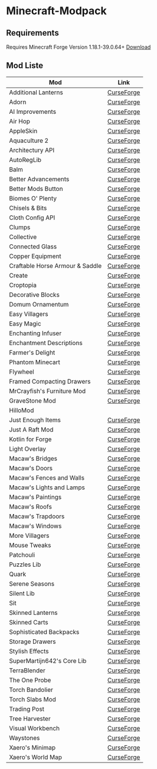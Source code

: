 # Minecraft-Modpack

## Requirements

Requires Minecraft Forge Version 1.18.1-39.0.64+ [Download](https://files.minecraftforge.net/net/minecraftforge/forge/index_1.18.1.html)

## Mod Liste

| Mod                             | Link                                                                                 |
| ------------------------------- | ------------------------------------------------------------------------------------ |
| Additional Lanterns             | [CurseForge](https://www.curseforge.com/minecraft/mc-mods/additional-lanterns)       |
| Adorn                           | [CurseForge](https://www.curseforge.com/minecraft/mc-mods/adorn-for-forge)           |
| AI Improvements                 | [CurseForge](https://www.curseforge.com/minecraft/mc-mods/ai-improvements)           |
| Air Hop                         | [CurseForge](https://www.curseforge.com/minecraft/mc-mods/air-hop)                   |
| AppleSkin                       | [CurseForge](https://www.curseforge.com/minecraft/mc-mods/appleskin)                 |
| Aquaculture 2                   | [CurseForge](https://www.curseforge.com/minecraft/mc-mods/aquaculture)               |
| Architectury API                | [CurseForge](https://www.curseforge.com/minecraft/mc-mods/architectury-forge)        |
| AutoRegLib                      | [CurseForge](https://www.curseforge.com/minecraft/mc-mods/autoreglib)                |
| Balm                            | [CurseForge](https://www.curseforge.com/minecraft/mc-mods/balm)                      |
| Better Advancements             | [CurseForge](https://www.curseforge.com/minecraft/mc-mods/better-advancements)       |
| Better Mods Button              | [CurseForge](https://www.curseforge.com/minecraft/mc-mods/better-mods-button)        |
| Biomes O' Plenty                | [CurseForge](https://www.curseforge.com/minecraft/mc-mods/biomes-o-plenty)           |
| Chisels & Bits                  | [CurseForge](https://www.curseforge.com/minecraft/mc-mods/chisels-bits)              |
| Cloth Config API                | [CurseForge](https://www.curseforge.com/minecraft/mc-mods/cloth-config-forge)        |
| Clumps                          | [CurseForge](https://www.curseforge.com/minecraft/mc-mods/clumps)                    |
| Collective                      | [CurseForge](https://www.curseforge.com/minecraft/mc-mods/collective)                |
| Connected Glass                 | [CurseForge](https://www.curseforge.com/minecraft/mc-mods/connected-glass)           |
| Copper Equipment                | [CurseForge](https://www.curseforge.com/minecraft/mc-mods/copper-equipment-forge)    |
| Craftable Horse Armour & Saddle | [CurseForge](https://www.curseforge.com/minecraft/mc-mods/cha-s)                     |
| Create                          | [CurseForge](https://www.curseforge.com/minecraft/mc-mods/create)                    |
| Croptopia                       | [CurseForge](https://www.curseforge.com/minecraft/mc-mods/croptopia-fabric)          |
| Decorative Blocks               | [CurseForge](https://www.curseforge.com/minecraft/mc-mods/decorative-blocks)         |
| Domum Ornamentum                | [CurseForge](https://www.curseforge.com/minecraft/mc-mods/domum-ornamentum)          |
| Easy Villagers                  | [CurseForge](https://www.curseforge.com/minecraft/mc-mods/easy-villagers)            |
| Easy Magic                      | [CurseForge](https://www.curseforge.com/minecraft/mc-mods/easy-magic)                |
| Enchanting Infuser              | [CurseForge](https://www.curseforge.com/minecraft/mc-mods/enchanting-infuser-forge)  |
| Enchantment Descriptions        | [CurseForge](https://www.curseforge.com/minecraft/mc-mods/enchantment-descriptions)  |
| Farmer's Delight                | [CurseForge](https://www.curseforge.com/minecraft/mc-mods/farmers-delight)           |
| Phantom Minecart                | [CurseForge](https://www.curseforge.com/minecraft/mc-mods/fix-my-minecart)           |
| Flywheel                        | [CurseForge](https://www.curseforge.com/minecraft/mc-mods/flywheel)                  |
| Framed Compacting Drawers       | [CurseForge](https://www.curseforge.com/minecraft/mc-mods/framed-compacting-drawers) |
| MrCrayfish's Furniture Mod      | [CurseForge](https://www.curseforge.com/minecraft/mc-mods/mrcrayfish-furniture-mod)  |
| GraveStone Mod                  | [CurseForge](https://www.curseforge.com/minecraft/mc-mods/gravestone-mod)            |
| HilloMod                        |                                                                                      |
| Just Enough Items               | [CurseForge](https://www.curseforge.com/minecraft/mc-mods/jei)                       |
| Just A Raft Mod                 | [CurseForge](https://www.curseforge.com/minecraft/mc-mods/just-a-raft-mod)           |
| Kotlin for Forge                | [CurseForge](https://www.curseforge.com/minecraft/mc-mods/kotlin-for-forge)          |
| Light Overlay                   | [CurseForge](https://www.curseforge.com/minecraft/mc-mods/light-overlay)             |
| Macaw's Bridges                 | [CurseForge](https://www.curseforge.com/minecraft/mc-mods/macaws-bridges)            |
| Macaw's Doors                   | [CurseForge](https://www.curseforge.com/minecraft/mc-mods/macaws-doors)              |
| Macaw's Fences and Walls        | [CurseForge](https://www.curseforge.com/minecraft/mc-mods/macaws-fences-and-walls)   |
| Macaw's Lights and Lamps        | [CurseForge](https://www.curseforge.com/minecraft/mc-mods/macaws-lights-and-lamps)   |
| Macaw's Paintings               | [CurseForge](https://www.curseforge.com/minecraft/mc-mods/macaws-paintings)          |
| Macaw's Roofs                   | [CurseForge](https://www.curseforge.com/minecraft/mc-mods/macaws-roofs)              |
| Macaw's Trapdoors               | [CurseForge](https://www.curseforge.com/minecraft/mc-mods/macaws-trapdoors)          |
| Macaw's Windows                 | [CurseForge](https://www.curseforge.com/minecraft/mc-mods/macaws-windows)            |
| More Villagers                  | [CurseForge](https://www.curseforge.com/minecraft/mc-mods/more-villagers)            |
| Mouse Tweaks                    | [CurseForge](https://www.curseforge.com/minecraft/mc-mods/mouse-tweaks)              |
| Patchouli                       | [CurseForge](https://www.curseforge.com/minecraft/mc-mods/patchouli)                 |
| Puzzles Lib                     | [CurseForge](https://www.curseforge.com/minecraft/mc-mods/puzzles-lib)               |
| Quark                           | [CurseForge](https://www.curseforge.com/minecraft/mc-mods/quark)                     |
| Serene Seasons                  | [CurseForge](https://www.curseforge.com/minecraft/mc-mods/serene-seasons)            |
| Silent Lib                      | [CurseForge](https://www.curseforge.com/minecraft/mc-mods/silent-lib)                |
| Sit                             | [CurseForge](https://www.curseforge.com/minecraft/mc-mods/sit)                       |
| Skinned Lanterns                | [CurseForge](https://www.curseforge.com/minecraft/mc-mods/skinned-lanterns)          |
| Skinned Carts                   | [CurseForge](https://www.curseforge.com/minecraft/mc-mods/skinned-carts)             |
| Sophisticated Backpacks         | [CurseForge](https://www.curseforge.com/minecraft/mc-mods/sophisticated-backpacks)   |
| Storage Drawers                 | [CurseForge](https://www.curseforge.com/minecraft/mc-mods/storage-drawers)           |
| Stylish Effects                 | [CurseForge](https://www.curseforge.com/minecraft/mc-mods/stylish-effects)           |
| SuperMartijn642's Core Lib      | [CurseForge](https://www.curseforge.com/minecraft/mc-mods/supermartijn642s-core-lib) |
| TerraBlender                    | [CurseForge](https://www.curseforge.com/minecraft/mc-mods/terrablender)              |
| The One Probe                   | [CurseForge](https://www.curseforge.com/minecraft/mc-mods/the-one-probe)             |
| Torch Bandolier                 | [CurseForge](https://www.curseforge.com/minecraft/mc-mods/torch-bandolier)           |
| Torch Slabs Mod                 | [CurseForge](https://www.curseforge.com/minecraft/mc-mods/torchslabs-mod)            |
| Trading Post                    | [CurseForge](https://www.curseforge.com/minecraft/mc-mods/trading-post)              |
| Tree Harvester                  | [CurseForge](https://www.curseforge.com/minecraft/mc-mods/tree-harvester)            |
| Visual Workbench                | [CurseForge](https://www.curseforge.com/minecraft/mc-mods/visual-workbench)          |
| Waystones                       | [CurseForge](https://www.curseforge.com/minecraft/mc-mods/waystones)                 |
| Xaero's Minimap                 | [CurseForge](https://www.curseforge.com/minecraft/mc-mods/xaeros-minimap)            |
| Xaero's World Map               | [CurseForge](https://www.curseforge.com/minecraft/mc-mods/xaeros-world-map)          |
